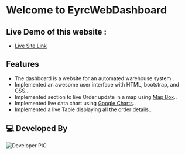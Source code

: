 # Welcome to EyrcWebDashboard
## Live Demo of this website :

- [Live Site Link](https://rakshit3549.github.io/eyrcWebDashboard/)

## Features

- The dashboard is a website for an automated warehouse system..
- Implemented an awesome user interface with HTML, bootstrap, and CSS..
- Implemented section to live Order update in a map using [Map Box](https://www.mapbox.com/)..
- Implemented live data chart using [Google Charts](https://developers.google.com/chart)..
- Implemented a live Table displaying all the order details..

## 💻 Developed By

![Developer PIC](https://avatars.githubusercontent.com/u/32040292?s=50&&v=4)
